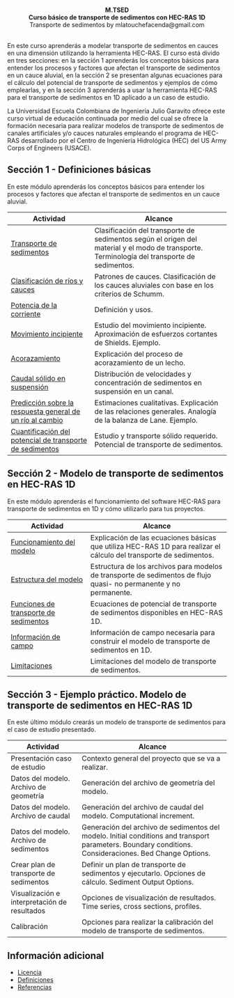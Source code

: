 <div align="center">
<br><b>M.TSED </b>
<br><b>Curso básico de transporte de sedimentos con HEC-RAS 1D </b>
<br>Transporte de sedimentos by mlatouchefacenda@gmail.com<br>  
</div>

<br>En este curso aprenderás a modelar transporte de sedimentos en cauces en una dimensión utilizando la herramienta HEC-RAS. El curso está divido en tres secciones: en la sección 1 aprenderás los conceptos básicos para entender los procesos y factores que afectan el transporte de sedimentos en un cauce aluvial, en la sección 2 se presentan algunas ecuaciones para el cálculo del potencial de transporte de sedimentos y ejemplos de cómo emplearlas, y en la sección 3 aprenderás a usar la herramienta HEC-RAS para el transporte de sedimentos en 1D aplicado a un caso de estudio.

La Universidad Escuela Colombiana de Ingeniería Julio Garavito ofrece este curso virtual de educación continuada por medio del cual se ofrece la formación necesaria para realizar modelos de transporte de sedimentos de canales artificiales y/o cauces naturales empleando el programa de HEC-RAS desarrollado por el Centro de Ingeniería Hidrológica (HEC) del US Army Corps of Engineers (USACE). 

## Sección 1 - Definiciones básicas
En este módulo aprenderás los conceptos básicos para entender los procesos y factores que afectan el transporte de sedimentos en un cauce aluvial.

| Actividad                                                                                             | Alcance                                                                                                                                     |
|-------------------------------------------------------------------------------------------------------|---------------------------------------------------------------------------------------------------------------------------------------------|
| [Transporte de sedimentos](Section01/1_TransporteDeSedimentos)                                        | Clasificación del transporte de sedimentos según el origen del material y el modo de transporte. Terminología del transporte de sedimentos. |
| [Clasificación de ríos y cauces](Section01/1_ClasificacionRios)                                       | Patrones de cauces. Clasificación de los cauces aluviales con base en los criterios de Schumm.                                              |
| [Potencia de la corriente](Section01/1_Potencia)                                                      | Definición y usos.                                                                                                                          |
| [Movimiento incipiente](Section01/1_MovimientoIncipiente)                                             | Estudio del movimiento incipiente. Aproximación de esfuerzos cortantes de Shields. Ejemplo.                                                 |
| [Acorazamiento](Section01/1_Acorazamiento)                                                            | Explicación del proceso de acorazamiento de un lecho.                                                                                       |
| [Caudal sólido en suspensión](Section01/1_CaudalSuspension)                                           | Distribución de velocidades y concentración de sedimentos en suspensión en un canal.                                                        |
| [Predicción sobre la respuesta general de un río al cambio](Section01/1_Lane)                         | Estimaciones cualitativas. Explicación de las relaciones generales. Analogía de la balanza de Lane. Ejemplo.                                |
| [Cuantificación del potencial de transporte de sedimentos](Section01/1_PotencialTransporteSedimentos) | Estudio y transporte sólido requerido. Potencial de transporte de sedimentos.                                                               |

## Sección 2 - Modelo de transporte de sedimentos en HEC-RAS 1D
En este módulo aprenderás el funcionamiento del software HEC-RAS para transporte de sedimentos en 1D y cómo utilizarlo para tus proyectos.

| Actividad                                                                | Alcance                                                                                                             |
|--------------------------------------------------------------------------|---------------------------------------------------------------------------------------------------------------------|
| [Funcionamiento del modelo](Section02/2_Funcionamiento)                  | Explicación de las ecuaciones básicas que utiliza HEC-RAS 1D para realizar el cálculo del transporte de sedimentos. |
| [Estructura del modelo](Section02/2_Modelo)                              | Estructura de los archivos para modelos de transporte de sedimentos de flujo quasi- no permanente y no permanente.  |
| [Funciones de transporte de sedimentos](Section02/2_FuncionesTransporte) | Ecuaciones de potencial de transporte de sedimentos disponibles en HEC-RAS 1D.                                      |
| [Información de campo](Section02/2_InformacionCampo)                     | Información de campo necesaria para construir el modelo de transporte de sedimentos en 1D.                          |
| [Limitaciones](Section02/2_Limitaciones)                                 | Limitaciones del modelo de transporte de sedimentos.                                                                |

## Sección 3 - Ejemplo práctico. Modelo de transporte de sedimentos en HEC-RAS 1D
En este último módulo crearás un modelo de transporte de sedimentos para el caso de estudio presentado.

| Actividad                                    | Alcance                                                                                                                                                 |
|----------------------------------------------|---------------------------------------------------------------------------------------------------------------------------------------------------------|
| Presentación caso de estudio                 | Contexto general del proyecto que se va a realizar.                                                                                                     |
| Datos del modelo. Archivo de geometría       | Generación del archivo de geometría del modelo.                                                                                                         |
| Datos del modelo. Archivo de caudal          | Generación del archivo de caudal del modelo. Computational increment.                                                                                   |
| Datos del modelo. Archivo de sedimentos      | Generación del archivo de sedimentos del modelo. Initial conditions and transport parameters. Boundary conditions. Consideraciones. Bed Change Options. |
| Crear plan de transporte de sedimentos       | Definir un plan de transporte de sedimentos y ejecutarlo. Opciones de cálculo. Sediment Output Options.                                                 |
| Visualización e interpretación de resultados | Opciones de visualización de resultados. Time series, cross sections, profiles.                                                                         |
| Calibración                                  | Opciones para realizar la calibración del modelo de transporte de sedimentos.                                                                           |

## Información adicional
* [Licencia](LICENSE.md)
* [Definiciones](Definitions.md)
* [Referencias](References.md)